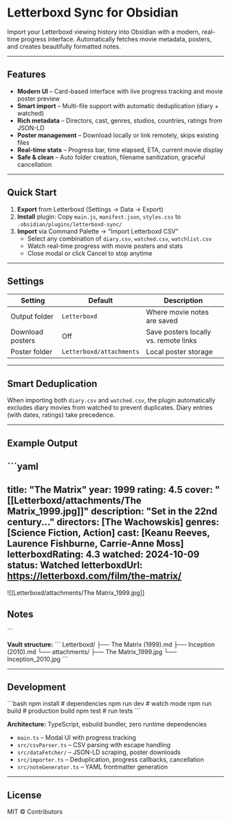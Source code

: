 # Letterboxd Sync for Obsidian

Import your Letterboxd viewing history into Obsidian with a modern, real-time progress interface. Automatically fetches movie metadata, posters, and creates beautifully formatted notes.

---

## Features

- **Modern UI** – Card-based interface with live progress tracking and movie poster preview
- **Smart import** – Multi-file support with automatic deduplication (diary + watched)
- **Rich metadata** – Directors, cast, genres, studios, countries, ratings from JSON-LD
- **Poster management** – Download locally or link remotely, skips existing files
- **Real-time stats** – Progress bar, time elapsed, ETA, current movie display
- **Safe & clean** – Auto folder creation, filename sanitization, graceful cancellation

---

## Quick Start

1. **Export** from Letterboxd (Settings → Data → Export)
2. **Install** plugin: Copy `main.js`, `manifest.json`, `styles.css` to `.obsidian/plugins/letterboxd-sync/`
3. **Import** via Command Palette → "Import Letterboxd CSV"
   - Select any combination of `diary.csv`, `watched.csv`, `watchlist.csv`
   - Watch real-time progress with movie posters and stats
   - Close modal or click Cancel to stop anytime

---

## Settings

| Setting | Default | Description |
| --- | --- | --- |
| Output folder | `Letterboxd` | Where movie notes are saved |
| Download posters | Off | Save posters locally vs. remote links |
| Poster folder | `Letterboxd/attachments` | Local poster storage |

---

## Smart Deduplication

When importing both `diary.csv` and `watched.csv`, the plugin automatically excludes diary movies from watched to prevent duplicates. Diary entries (with dates, ratings) take precedence.

---

## Example Output

\`\`\`yaml
---
title: "The Matrix"
year: 1999
rating: 4.5
cover: "[[Letterboxd/attachments/The Matrix_1999.jpg]]"
description: "Set in the 22nd century..."
directors: [The Wachowskis]
genres: [Science Fiction, Action]
cast: [Keanu Reeves, Laurence Fishburne, Carrie-Anne Moss]
letterboxdRating: 4.3
watched: 2024-10-09
status: Watched
letterboxdUrl: https://letterboxd.com/film/the-matrix/
---

![[Letterboxd/attachments/The Matrix_1999.jpg]]

## Notes
\`\`\`

**Vault structure:**
\`\`\`
Letterboxd/
├── The Matrix (1999).md
├── Inception (2010).md
└── attachments/
    ├── The Matrix_1999.jpg
    └── Inception_2010.jpg
\`\`\`

---

## Development

\`\`\`bash
npm install    # dependencies
npm run dev    # watch mode
npm run build  # production build
npm test       # run tests
\`\`\`

**Architecture:** TypeScript, esbuild bundler, zero runtime dependencies
- `main.ts` – Modal UI with progress tracking
- `src/csvParser.ts` – CSV parsing with escape handling
- `src/dataFetcher/` – JSON-LD scraping, poster downloads
- `src/importer.ts` – Deduplication, progress callbacks, cancellation
- `src/noteGenerator.ts` – YAML frontmatter generation

---

## License

MIT © Contributors
